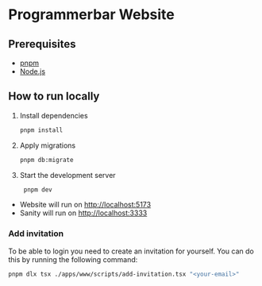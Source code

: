 # Programmerbar Website

## Prerequisites

- [pnpm](https://pnpm.io/)
- [Node.js](https://nodejs.org/)

## How to run locally

1. Install dependencies

   ```bash
   pnpm install
   ```

1. Apply migrations

   ```bash
   pnpm db:migrate
   ```

1. Start the development server

   ```bash
    pnpm dev
   ```

- Website will run on [http://localhost:5173](http://localhost:5173)
- Sanity will run on [http://localhost:3333](http://localhost:3333)

### Add invitation

To be able to login you need to create an invitation for yourself. You can do this by running the following command:

```bash
pnpm dlx tsx ./apps/www/scripts/add-invitation.tsx "<your-email>"
```
